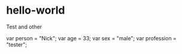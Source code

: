 # hello-world
Test and other

var person = "Nick";
var age = 33;
var sex = "male";
var profession = "tester";
